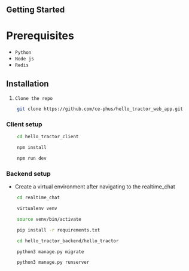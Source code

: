 ## Getting Started

# Prerequisites

- `Python`
- `Node js`
- `Redis`

## Installation

1. `Clone the repo`

```sh
    git clone https://github.com/ce-phus/hello_tractor_web_app.git

```

### Client setup

```sh
    cd hello_tractor_client

    npm install

    npm run dev
```

### Backend setup

- Create a virtual environment  after navigating to the realtime_chat

```sh
    cd realtime_chat

    virtualenv venv

    source venv/bin/activate

    pip install -r requirements.txt

    cd hello_tractor_backend/hello_tractor

    python3 manage.py migrate

    python3 manage.py runserver
```